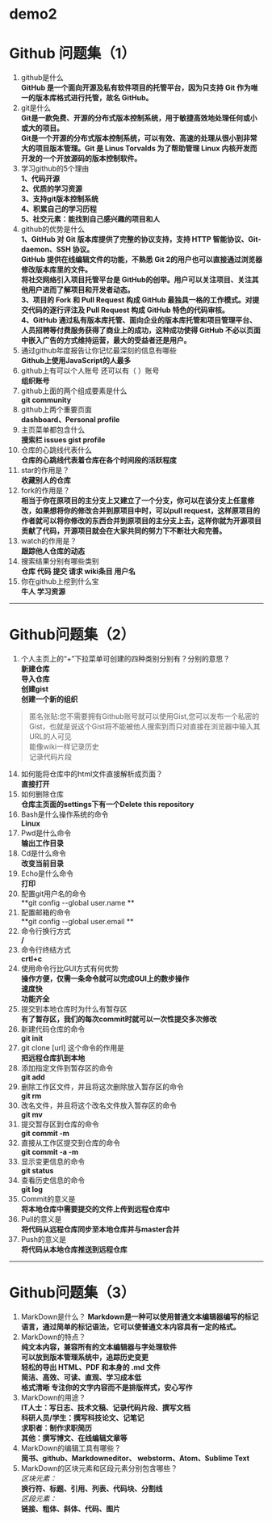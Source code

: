 # demo2  
# Github 问题集（1）
1. github是什么  
**GitHub 是一个面向开源及私有软件项目的托管平台，因为只支持 Git 作为唯一的版本库格式进行托管，故名 GitHub。**
2. git是什么  
**Git是一款免费、开源的分布式版本控制系统，用于敏捷高效地处理任何或小或大的项目。**  
**Git是一个开源的分布式版本控制系统，可以有效、高速的处理从很小到非常大的项目版本管理。Git 是 Linus Torvalds 为了帮助管理 Linux 内核开发而开发的一个开放源码的版本控制软件。**
3. 学习github的5个理由  
**1、代码开源  
2、优质的学习资源  
3、支持git版本控制系统  
4、积累自己的学习历程  
5、社交元素：能找到自己感兴趣的项目和人**
4. github的优势是什么  
**1、GitHub 对 Git 版本库提供了完整的协议支持，支持 HTTP 智能协议、Git-daemon、SSH 协议。  
GitHub 提供在线编辑文件的功能，不熟悉 Git 2的用户也可以直接通过浏览器修改版本库里的文件。  
将社交网络引入项目托管平台是 GitHub的创举。用户可以关注项目、关注其他用户进而了解项目和开发者动态。  
3、项目的 Fork 和 Pull Request 构成 GitHub 最独具一格的工作模式。对提交代码的逐行评注及 Pull Request 构成 GitHub 特色的代码审核。  
4、GitHub 通过私有版本库托管、面向企业的版本库托管和项目管理平台、人员招聘等付费服务获得了商业上的成功，这种成功使得 GitHub 不必以页面中嵌入广告的方式维持运营，最大的受益者还是用户。**
5. 通过github年度报告让你记忆最深刻的信息有哪些  
**Github上使用JavaScript的人最多**
6. github上有可以个人账号 还可以有（  ）账号  
**组织账号**
7. github上面的两个组成要素是什么  
**git community**
8. github上两个重要页面  
**dashboard、Personal profile**
9. 主页菜单都包含什么  
**搜索栏 issues gist profile**
10. 仓库的心跳线代表什么  
**仓库的心跳线代表着仓库在各个时间段的活跃程度**
11. star的作用是？  
**收藏别人的仓库**
11. fork的作用是？  
**相当于你在原项目的主分支上又建立了一个分支，你可以在该分支上任意修改，如果想将你的修改合并到原项目中时，可以pull request，这样原项目的作者就可以将你修改的东西合并到原项目的主分支上去，这样你就为开源项目贡献了代码，开源项目就会在大家共同的努力下不断壮大和完善。**
11. watch的作用是？  
**跟踪他人仓库的动态**
12. 搜索结果分别有哪些类别  
**仓库 代码 提交 请求 wiki条目 用户名**
13. 你在github上挖到什么宝  
**牛人 学习资源**


---


# Github问题集（2）

1.	个人主页上的“+”下拉菜单可创建的四种类别分别有？分别的意思？  
**新建仓库**  
**导入仓库**  
**创建gist**  
**创建一个新的组织**
>匿名张贴:您不需要拥有Github账号就可以使用Gist,您可以发布一个私密的Gist，也就是说这个Gist将不能被他人搜索到而只对直接在浏览器中输入其URL的人可见  
能像wiki一样记录历史  
记录代码片段
14.	如何能将仓库中的html文件直接解析成页面？  
**直接打开**
15.	如何删除仓库  
**仓库主页面的settings下有一个Delete this repository**
16.	Bash是什么操作系统的命令  
**Linux**
17.	Pwd是什么命令  
**输出工作目录**
18.	Cd是什么命令  
**改变当前目录**
19.	Echo是什么命令  
**打印**
20.	配置git用户名的命令  
**git config --global user.name **
21.	配置邮箱的命令  
**git config --global user.email **
22.	命令行换行方式  
**/**
23.	命令行终结方式  
**crtl+c**
24.	使用命令行比GUI方式有何优势  
**操作方便，仅需一条命令就可以完成GUI上的数步操作**  
**速度快**  
**功能齐全**
25.	提交到本地仓库时为什么有暂存区  
**有了暂存区，我们的每次commit时就可以一次性提交多次修改**
26.	新建代码仓库的命令  
**git init**
27.	git clone [url] 这个命令的作用是  
**把远程仓库扒到本地**
28.	添加指定文件到暂存区的命令  
**git add**
29.	删除工作区文件，并且将这次删除放入暂存区的命令  
**git rm**
30.	改名文件，并且将这个改名文件放入暂存区的命令  
**git mv**
31.	提交暂存区到仓库的命令  
**git commit -m**
32.	直接从工作区提交到仓库的命令  
**git commit -a -m**
33.	显示变更信息的命令  
**git status**
34.	查看历史信息的命令  
**git log**
35.	Commit的意义是  
**将本地仓库中需要提交的文件上传到远程仓库中**
36.	Pull的意义是  
**将代码从远程仓库同步至本地仓库并与master合并**
37.	Push的意义是  
**将代码从本地仓库推送到远程仓库**  




---

# Github问题集（3）  
1.	MarkDown是什么？
**Markdown是一种可以使用普通文本编辑器编写的标记语言，通过简单的标记语法，它可以使普通文本内容具有一定的格式。**
2.	MarkDown的特点？  
**纯文本内容，兼容所有的文本编辑器与字处理软件**  
**可以放到版本管理系统中，追踪历史变更**  
**轻松的导出 HTML、PDF 和本身的 .md 文件**  
**简洁、高效、可读、直观、学习成本低**  
**格式清晰 专注你的文字内容而不是排版样式，安心写作**
3.	MarkDown的用途？  
**IT人士：写日志、技术文稿、记录代码片段、撰写文档**  
**科研人员/学生：撰写科技论文、记笔记**  
**求职者：制作求职简历**  
**其他：撰写博文、在线编辑文章等**
4.	MarkDown的编辑工具有哪些？  
**简书、github、Markdowneditor、 webstorm、Atom、Sublime Text**
5.	MarkDown的区块元素和区段元素分别包含哪些？  
*区块元素：*  
**换行符、标题、引用、列表、代码块、分割线**  
*区段元素：*  
**链接、粗体、斜体、代码、图片**

